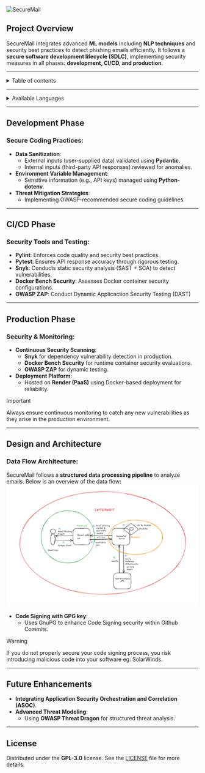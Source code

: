 ![SecureMail](https://github.com/user-attachments/assets/24ecc351-7873-45a6-8c4c-4d56cd88d7d7)

## Project Overview
SecureMail integrates advanced **ML models** including **NLP techniques** and security best practices to detect phishing emails efficiently. It follows a **secure software development lifecycle (SDLC)**, implementing security measures in all phases: **development, CI/CD, and production**.

---

<details>
  <summary>Table of contents</summary>
 
-  <kbd> [Available Languages](#available-languages)</kbd>
-  <kbd> [Project Overview](#project-overview)</kbd>
-  <kbd> [Development Phase](#development-phase)</kbd>
-  <kbd> [CI/CD Phase](#cicd-phase)</kbd>
-  <kbd> [Production Phase](#production-phase)</kbd>
-  <kbd> [Design and Architecture](#design-and-architecture)</kbd>
-  <kbd> [Future Enhancements](#future-enhancements)</kbd>
-  <kbd> [License](#license)</kbd>

</details>

---

<details>
  <summary>Available Languages</summary>

-  <kbd> [Español](README.es.md)</kbd>
-  <kbd> [Português](README.pt.md)</kbd>

</details>

---

## Development Phase

### Secure Coding Practices:
- **Data Sanitization**:
  - External inputs (user-supplied data) validated using **Pydantic**.
  - Internal inputs (third-party API responses) reviewed for anomalies.
- **Environment Variable Management**:
  - Sensitive information (e.g., API keys) managed using **Python-dotenv**.
- **Threat Mitigation Strategies**:
  - Implementing OWASP-recommended secure coding guidelines.

---

## CI/CD Phase

### Security Tools and Testing:
- **Pylint**: Enforces code quality and security best practices.
- **Pytest**: Ensures API response accuracy through rigorous testing.
- **Snyk**: Conducts static security analysis (SAST + SCA) to detect vulnerabilities.
- **Docker Bench Security**: Assesses Docker container security configurations.
- **OWASP ZAP**: Conduct Dynamic Applicaction Security Testing (DAST)


---

## Production Phase

### Security & Monitoring:
- **Continuous Security Scanning**:
  - **Snyk** for dependency vulnerability detection in production.
  - **Docker Bench Security** for runtime container security evaluations.
  - **OWASP ZAP** for dynamic testing.
- **Deployment Platform**:
  - Hosted on **Render (PaaS)** using Docker-based deployment for reliability.

> [!IMPORTANT]  
> Always ensure continuous monitoring to catch any new vulnerabilities as they arise in the production environment.

---

## Design and Architecture

### Data Flow Architecture:
SecureMail follows a **structured data processing pipeline** to analyze emails. Below is an overview of the data flow:
![dataflow](./images/dataflow.png)


- **Code Signing with GPG key**:
  - Uses GnuPG to enhance Code Signing security within Github Commits.

> [!WARNING] 
> If you do not properly secure your code signing process, you risk introducing malicious code into your software eg: SolarWinds.

---

## Future Enhancements

- **Integrating Application Security Orchestration and Correlation (ASOC)**.
- **Advanced Threat Modeling**:
  - Using **OWASP Threat Dragon** for structured threat analysis.


---

## License
Distributed under the **GPL-3.0** license. See the [LICENSE](./LICENSE) file for more details.
